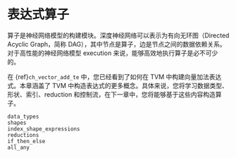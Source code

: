 # 表达式算子

算子是神经网络模型的构建模块。深度神经网络可以表示为有向无环图（Directed Acyclic Graph，简称 DAG），其中节点是算子，边是节点之间的数据依赖关系。对于高性能的神经网络模型 execution 来说，能够高效地执行算子是必不可少的。

在 {ref}`ch_vector_add_te` 中，您已经看到了如何在 TVM 中构建向量加法表达式。本章涵盖了 TVM 中构造表达式的更多概念。具体来说，您将学习数据类型、形状、索引、reduction 和控制流，在下一章中，您将能够基于这些内容构造算子。

```{toctree}
data_types
shapes
index_shape_expressions
reductions
if_then_else
all_any
```
